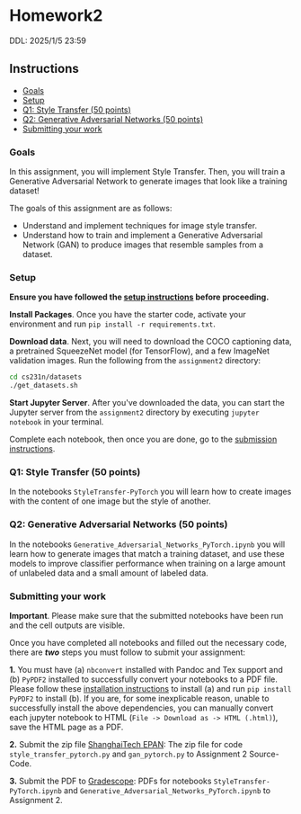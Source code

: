 # Homework2
DDL: 2025/1/5 23:59
## Instructions
- [Goals](#goals)
- [Setup](#setup)
- [Q1: Style Transfer (50 points)](#q1-style-transfer-50-points)
- [Q2: Generative Adversarial Networks (50 points)](#q2-generative-adversarial-networks-50-points)
- [Submitting your work](#submitting-your-work)

### Goals

In this assignment, you will implement Style Transfer. Then, you will train a Generative Adversarial Network to generate images that look like a training dataset!

The goals of this assignment are as follows:

- Understand and implement techniques for image style transfer.
- Understand how to train and implement a Generative Adversarial Network (GAN) to produce images that resemble samples from a dataset.

### Setup

**Ensure you have followed the [setup instructions](https://cs231n.github.io/setup-instructions/) before proceeding.**

**Install Packages**. Once you have the starter code, activate your environment and run `pip install -r requirements.txt`.

**Download data**. Next, you will need to download the COCO captioning data, a pretrained SqueezeNet model (for TensorFlow), and a few ImageNet validation images. Run the following from the `assignment2` directory:

```bash
cd cs231n/datasets
./get_datasets.sh
```

**Start Jupyter Server**. After you've downloaded the data, you can start the Jupyter server from the `assignment2` directory by executing `jupyter notebook` in your terminal.

Complete each notebook, then once you are done, go to the [submission instructions](#submitting-your-work).

### Q1: Style Transfer (50 points)

In the notebooks `StyleTransfer-PyTorch` you will learn how to create images with the content of one image but the style of another. 

### Q2: Generative Adversarial Networks (50 points)

In the notebooks `Generative_Adversarial_Networks_PyTorch.ipynb` you will learn how to generate images that match a training dataset, and use these models to improve classifier performance when training on a large amount of unlabeled data and a small amount of labeled data.

### Submitting your work

**Important**. Please make sure that the submitted notebooks have been run and the cell outputs are visible.

Once you have completed all notebooks and filled out the necessary code, there are **_two_** steps you must follow to submit your assignment:

**1.** You must have (a) `nbconvert` installed with Pandoc and Tex support and (b) `PyPDF2` installed to successfully convert your notebooks to a PDF file. Please follow these [installation instructions](https://nbconvert.readthedocs.io/en/latest/install.html#installing-nbconvert) to install (a) and run `pip install PyPDF2` to install (b). If you are, for some inexplicable reason, unable to successfully install the above dependencies, you can manually convert each jupyter notebook to HTML (`File -> Download as -> HTML (.html)`), save the HTML page as a PDF.

**2.** Submit the zip file [ShanghaiTech EPAN](https://epan.shanghaitech.edu.cn/l/eFFjn4): The zip file for code `style_transfer_pytorch.py` and `gan_pytorch.py` to Assignment 2 Source-Code.

**3.** Submit the PDF to [Gradescope](https://www.gradescope.com/): PDFs for notebooks `StyleTransfer-PyTorch.ipynb` and `Generative_Adversarial_Networks_PyTorch.ipynb` to Assignment 2.
